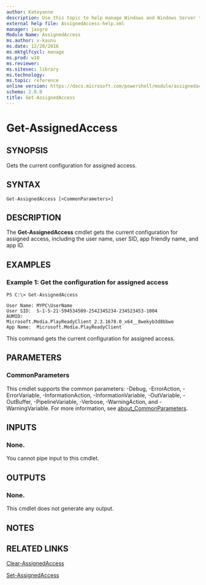 ```yaml
---
author: Kateyanne
description: Use this topic to help manage Windows and Windows Server technologies with Windows PowerShell.
external help file: AssignedAccess-help.xml
manager: jasgro
Module Name: AssignedAccess
ms.author: v-kaunu
ms.date: 12/20/2016
ms.mktglfcycl: manage
ms.prod: w10
ms.reviewer: 
ms.sitesec: library
ms.technology: 
ms.topic: reference
online version: https://docs.microsoft.com/powershell/module/assignedaccess/get-assignedaccess?view=windowsserver2016-ps&wt.mc_id=ps-gethelp
schema: 2.0.0
title: Get-AssignedAccess
---
```


# Get-AssignedAccess

## SYNOPSIS
Gets the current configuration for assigned access.

## SYNTAX

```
Get-AssignedAccess [<CommonParameters>]
```

## DESCRIPTION
The **Get-AssignedAccess** cmdlet gets the current configuration for assigned access, including the user name, user SID, app friendly name, and app ID.

## EXAMPLES

### Example 1: Get the configuration for assigned access
```
PS C:\> Get-AssignedAccess

User Name: MYPC\UserName
User SID:  S-1-5-21-594534509-2542345234-234523453-1004
AUMID:     Microsoft.Media.PlayReadyClient_2.3.1678.0_x64__8wekyb3d8bbwe
App Name:  Microsoft.Media.PlayReadyClient
```

This command gets the current configuration for assigned access.

## PARAMETERS

### CommonParameters
This cmdlet supports the common parameters: -Debug, -ErrorAction, -ErrorVariable, -InformationAction, -InformationVariable, -OutVariable, -OutBuffer, -PipelineVariable, -Verbose, -WarningAction, and -WarningVariable. For more information, see [about_CommonParameters](https://go.microsoft.com/fwlink/?LinkID=113216).

## INPUTS

### None.
You cannot pipe input to this cmdlet.

## OUTPUTS

### None.
This cmdlet does not generate any output.

## NOTES

## RELATED LINKS

[Clear-AssignedAccess](./Clear-AssignedAccess.md)

[Set-AssignedAccess](./Set-AssignedAccess.md)

